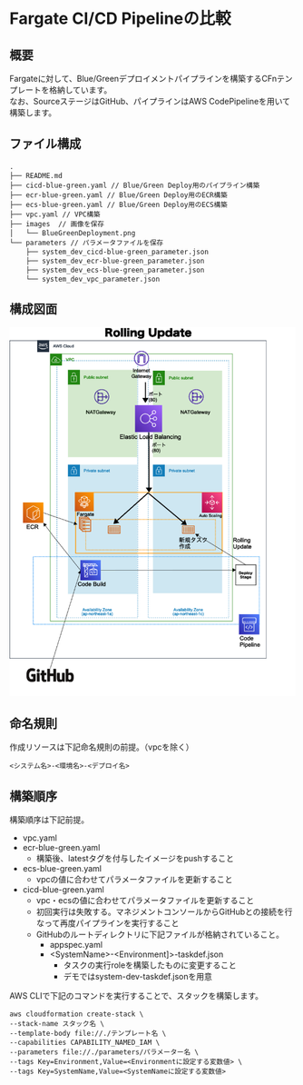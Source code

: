 # Fargate CI/CD Pipelineの比較

## 概要

Fargateに対して、Blue/Greenデプロイメントパイプラインを構築するCFnテンプレートを格納しています。  
なお、SourceステージはGitHub、パイプラインはAWS CodePipelineを用いて構築します。

## ファイル構成
```[text]
.
├── README.md
├── cicd-blue-green.yaml // Blue/Green Deploy用のパイプライン構築
├── ecr-blue-green.yaml // Blue/Green Deploy用のECR構築
├── ecs-blue-green.yaml // Blue/Green Deploy用のECS構築
├── vpc.yaml // VPC構築
├── images  // 画像を保存
│   └── BlueGreenDeployment.png
└── parameters // パラメータファイルを保存
    ├── system_dev_cicd-blue-green_parameter.json
    ├── system_dev_ecr-blue-green_parameter.json
    ├── system_dev_ecs-blue-green_parameter.json
    └── system_dev_vpc_parameter.json
```
## 構成図面

![Blue/Green Deployment](./images/BlueGreenDeployment.png)

## 命名規則

作成リソースは下記命名規則の前提。（vpcを除く）

```[text]
<システム名>-<環境名>-<デプロイ名>
```

## 構築順序

構築順序は下記前提。

- vpc.yaml
- ecr-blue-green.yaml
  - 構築後、latestタグを付与したイメージをpushすること
- ecs-blue-green.yaml
  - vpcの値に合わせてパラメータファイルを更新すること
- cicd-blue-green.yaml
  - vpc・ecsの値に合わせてパラメータファイルを更新すること
  - 初回実行は失敗する。マネジメントコンソールからGitHubとの接続を行なって再度パイプラインを実行すること
  - GitHubのルートディレクトリに下記ファイルが格納されていること。
    - appspec.yaml
    - \<SystemName\>-\<Environment]>-taskdef.json
      - タスクの実行roleを構築したものに変更すること
      - デモではsystem-dev-taskdef.jsonを用意

AWS CLIで下記のコマンドを実行することで、スタックを構築します。

```[shell]
aws cloudformation create-stack \
--stack-name スタック名 \
--template-body file://./テンプレート名 \
--capabilities CAPABILITY_NAMED_IAM \
--parameters file://./parameters/パラメーター名 \
--tags Key=Environment,Value=<Environmentに設定する変数値> \
--tags Key=SystemName,Value=<SystemNameに設定する変数値>
```
